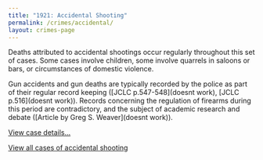 ```yaml
---
title: "1921: Accidental Shooting"
permalink: /crimes/accidental/
layout: crimes-page
---
```


Deaths attributed to accidental shootings occur regularly throughout this set of cases. Some cases involve children, some involve quarrels in saloons or bars, or circumstances of domestic violence.

Gun accidents and gun deaths are typically recorded by the police as part of their regular record keeping ([JCLC p.547-548](doesnt work), [JCLC p.516](doesnt work)).  Records concerning the regulation of firearms during this period are contradictory, and the subject of academic research and debate ([Article by Greg S. Weaver](doesnt work)).

[View case details...](/database/6549/)

[View all cases of accidental shooting](/database/?backToResults=1&mckindac=3&page=1)
